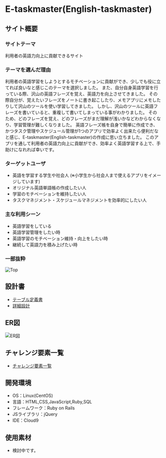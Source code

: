 # E-taskmaster(English-taskmaster)

## サイト概要
### サイトテーマ
利用者の英語力向上に貢献できるサイト

### テーマを選んだ理由
利用者の英語学習をしようとするモチベーションに貢献ができ、少しでも役に立てれば良いなと感じこのテーマを選択しました。
また、自分自身英語学習を行っている際、沢山の英語フレーズを覚え、英語力を向上させてきました。
その際自分が、覚えたいフレーズをノートに書き起こしたり、メモアプリにメモしたりして沢山のツールを使い学習してきました。
しかし、沢山のツールに英語フレーズを書いていると、重複して書いてしまっている事がわかりました。
そのため、どのフレーズを覚え、どのフレーズがまだ理解が浅いかなどわからなくなり、学習管理が難しくなりました。
英語フレーズ帳を自身で簡単に作成でき、かつタスク管理やスケジュール管理が1つのアプリで効率よく出来たら便利だなと感じ、E-taskmaster(English-taskmaster)の作成に思い立ちました。
このアプリを通して利用者の英語力向上に貢献ができ、効率よく英語学習する上で、手助けになれれば幸いです。

### ターゲットユーザ
* 英語を学習する学生や社会人 (※小学生から社会人まで使えるアプリをイメージしています)
* オリジナル英語単語帳の作成したい人
* 学習のモチベーションを維持したい人
* タスクマネジメント・スケジュールマネジメントを効率的にしたい人

### 主な利用シーン
* 英語学習をしている
* 英語学習管理をしたい時
* 英語学習のモチベーション維持・向上をしたい時
* 継続して英語力を積み上げたい時

### 一部抜粋
![Top](https://media.giphy.com/media/tTOSY4Iq370ilOTlXc/giphy.gif)

## 設計書
* [テーブル定義書](https://docs.google.com/spreadsheets/d/19d-785bfUmCpnZJMGjnhE3EqmJ-VfFOzk-Eubmkm-cs/edit?usp=sharing)
* [詳細設計](https://docs.google.com/spreadsheets/d/1Nmo7JBOyO8_01HL00a8kuY7crV1wmfJS8Ca9QplA-Ts/edit?usp=sharing)
## ER図
 ![ER図](https://user-images.githubusercontent.com/104955293/192079245-d8b8eb4e-d725-409b-8faf-aeec40da1aee.png)

## チャレンジ要素一覧
* [チャレンジ要素一覧](https://docs.google.com/spreadsheets/d/1_gfO5K1gpPwuxP4OG3dMmRLyM1sIofkFqsfU29t7kIg/edit?usp=sharing)

## 開発環境
- OS：Linux(CentOS)
- 言語：HTML,CSS,JavaScript,Ruby,SQL
- フレームワーク：Ruby on Rails
- JSライブラリ：jQuery
- IDE：Cloud9

## 使用素材
- 検討中です。
